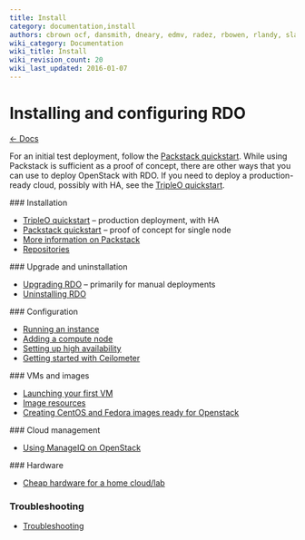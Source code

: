 ```yaml
---
title: Install
category: documentation,install
authors: cbrown ocf, dansmith, dneary, edmv, radez, rbowen, rlandy, slagle, snecklifter
wiki_category: Documentation
wiki_title: Install
wiki_revision_count: 20
wiki_last_updated: 2016-01-07
---
```


# Installing and configuring RDO

[← Docs](/documentation/)

For an initial test deployment, follow the [Packstack quickstart](/install/quickstart). While using Packstack is sufficient as a proof of concept, there are other ways that you can use to deploy OpenStack with RDO. If you need to deploy a production-ready cloud, possibly with HA, see the [TripleO quickstart](/tripleo).

<div class="splits">
<div class="split-third with-more">
### Installation

*   [TripleO quickstart](/tripleo) &ndash; production deployment, with HA
*   [Packstack quickstart](/install/quickstart) &ndash; proof of concept for single node
*   [More information on Packstack](/documentation/packstack-cookbook/)
*   [Repositories](/documentation/repositories/)
</div>

<div class="split-third with-more">
### Upgrade and uninstallation

*   [Upgrading RDO](upgrading-rdo) &ndash; primarily for manual deployments
*   [Uninstalling RDO](/install/uninstalling-rdo/)
</div>

<div class="split-third">
### Configuration

*   [Running an instance](/install/running-an-instance/)
*   [Adding a compute node](/install/adding-a-compute-node/)
*   [Setting up high availability](/ha/)
*   [Getting started with Ceilometer](/install/ceilometerquickstart/)
</div>
</div>

<div class="splits">
<div class="split-third with-more">
### VMs and images

*   [Launching your first VM](/install/running-an-instance/)
*   [Image resources](/resources/image-resources/)
*   [Creating CentOS and Fedora images ready for Openstack](/resources/creating-centos-and-fedora-images-ready-for-openstack/)
</div>

<div class="split-third with-more">
### Cloud management

*   [Using ManageIQ on OpenStack](/cloud-management/using-manageiq-on-openstack)
</div>

<div class="split-third">
### Hardware

*   [Cheap hardware for a home cloud/lab](/hardware/home-lab/)
</div>
</div>

### Troubleshooting

*   [Troubleshooting](/troubleshooting/)

